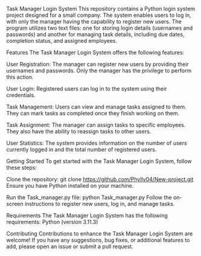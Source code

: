 Task Manager Login System
This repository contains a Python login system project designed for a small company. The system enables users to log in, with only the manager having the capability to register new users. The program utilizes two text files: one for storing login details (usernames and passwords) and another for managing task details, including due dates, completion status, and assigned employees.

Features
The Task Manager Login System offers the following features:

User Registration: The manager can register new users by providing their usernames and passwords. Only the manager has the privilege to perform this action.

User Login: Registered users can log in to the system using their credentials.

Task Management: Users can view and manage tasks assigned to them. They can mark tasks as completed once they finish working on them.

Task Assignment: The manager can assign tasks to specific employees. They also have the ability to reassign tasks to other users.

User Statistics: The system provides information on the number of users currently logged in and the total number of registered users.

Getting Started
To get started with the Task Manager Login System, follow these steps:

Clone the repository:
git clone https://github.com/Phylly04/New-project.git
Ensure you have Python installed on your machine.

Run the Task_manager.py file:
python Task_manager.py
Follow the on-screen instructions to register new users, log in, and manage tasks.

Requirements
The Task Manager Login System has the following requirements:
Python (version 3.11.3)

Contributing
Contributions to enhance the Task Manager Login System are welcome! If you have any suggestions, bug fixes, or additional features to add, please open an issue or submit a pull request.


